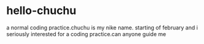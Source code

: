 # hello-chuchu
a normal coding practice.chuchu is my nike name.
starting of february and i seriously interested for a coding practice.can anyone guide me
